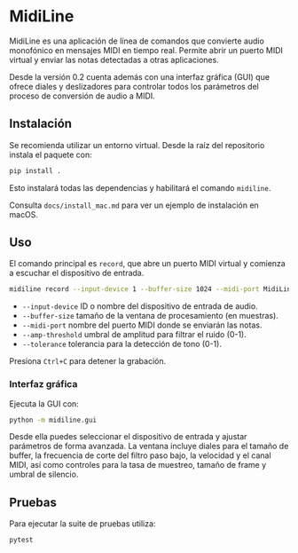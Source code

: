 # MidiLine

MidiLine es una aplicación de línea de comandos que convierte audio monofónico en
mensajes MIDI en tiempo real. Permite abrir un puerto MIDI virtual y enviar las
notas detectadas a otras aplicaciones.

Desde la versión 0.2 cuenta además con una interfaz gráfica (GUI) que
ofrece diales y deslizadores para controlar todos los parámetros del
proceso de conversión de audio a MIDI.

## Instalación

Se recomienda utilizar un entorno virtual. Desde la raíz del repositorio
instala el paquete con:

```bash
pip install .
```

Esto instalará todas las dependencias y habilitará el comando `midiline`.

Consulta `docs/install_mac.md` para ver un ejemplo de instalación en macOS.

## Uso

El comando principal es `record`, que abre un puerto MIDI virtual y comienza a
escuchar el dispositivo de entrada.

```bash
midiline record --input-device 1 --buffer-size 1024 --midi-port MidiLine
```

- `--input-device` ID o nombre del dispositivo de entrada de audio.
- `--buffer-size` tamaño de la ventana de procesamiento (en muestras).
- `--midi-port` nombre del puerto MIDI donde se enviarán las notas.
- `--amp-threshold` umbral de amplitud para filtrar el ruido (0-1).
- `--tolerance` tolerancia para la detección de tono (0-1).

Presiona `Ctrl+C` para detener la grabación.

### Interfaz gráfica

Ejecuta la GUI con:

```bash
python -m midiline.gui
```

Desde ella puedes seleccionar el dispositivo de entrada y ajustar parámetros
de forma avanzada. La ventana incluye diales para el tamaño de buffer,
la frecuencia de corte del filtro paso bajo, la velocidad y el canal MIDI,
así como controles para la tasa de muestreo, tamaño de frame y
umbral de silencio.

## Pruebas

Para ejecutar la suite de pruebas utiliza:

```bash
pytest
```

